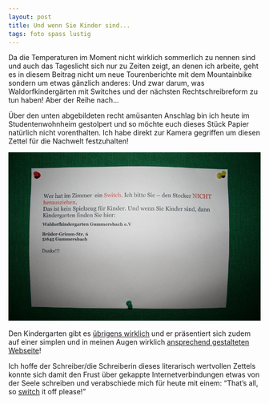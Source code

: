 ```yaml
---
layout: post
title: Und wenn Sie Kinder sind...
tags: foto spass lustig
---
```


Da die Temperaturen im Moment nicht wirklich sommerlich zu nennen sind und auch das Tageslicht sich nur zu Zeiten zeigt, an denen ich arbeite, geht es in diesem Beitrag nicht um neue Tourenberichte mit dem Mountainbike sondern um etwas gänzlich anderes: Und zwar darum, was Waldorfkindergärten mit Switches und der nächsten Rechtschreibreform zu tun haben! Aber der Reihe nach…

Über den unten abgebildeten recht amüsanten Anschlag bin ich heute im Studentenwohnheim gestolpert und so möchte euch dieses Stück Papier natürlich nicht vorenthalten. Ich habe direkt zur Kamera gegriffen um diesen Zettel für die Nachwelt festzuhalten!

![Und wenn Sie Kinder sind...](/images/2008-10-30/img_0724.jpg)

Den Kindergarten gibt es [übrigens wirklich](http://www.waldorfkiga-gummersbach.de) und er präsentiert sich zudem auf einer simplen und in meinen Augen wirklich [ansprechend gestalteten Webseite](http://www.waldorfkiga-gummersbach.de)!

Ich hoffe der Schreiber/die Schreiberin dieses literarisch wertvollen Zettels konnte sich damit den Frust über gekappte Internetverbindungen etwas von der Seele schreiben und verabschiede mich für heute mit einem: “That’s all, so [switch](http://images.google.de/images?hl=de&q=switch%20off&um=1&ie=UTF-8&sa=N&tab=wi) it off please!”
